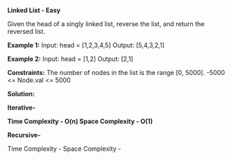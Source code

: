 **Linked List - Easy**

Given the head of a singly linked list, reverse the list, and return the reversed list.

**Example 1:**
Input: head = [1,2,3,4,5]
Output: [5,4,3,2,1]


**Example 2:**
Input: head = [1,2]
Output: [2,1]

**Constraints:**
The number of nodes in the list is the range [0, 5000].
-5000 <= Node.val <= 5000


**Solution:**

**Iterative-**

**Time Complexity - O(n)
Space Complexity - O(1)**

**Recursive-**

Time Complexity -
Space Complexity -


